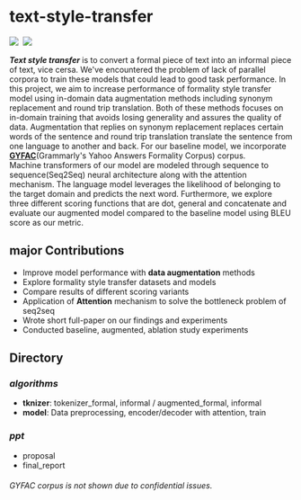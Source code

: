 # text-style-transfer
<p align="left">
  <img src="https://img.shields.io/badge/Python-3776AB?style=flat-square&logo=Python&logoColor=white"/></a>&nbsp
  <img src="https://img.shields.io/badge/GoogleColab-F9AB00?style=flat-square&logo=GoogleColab&logoColor=white"/></a>&nbsp 
</p>
<b><i>Text style transfer</i></b> is to convert a formal piece of text into an informal piece of text, vice cersa. We've encountered the problem of lack of parallel corpora to train these models that could lead to good task performance. In this project, we aim to increase performance of formality style transfer model using in-domain data augmentation methods including synonym replacement and round trip translation. Both of these methods focuses on in-domain training that avoids losing generality and assures the quality of data. Augmentation that replies on synonym replacement replaces certain words of the sentence and round trip translation translate the sentence from one language to another and back. For our baseline model, we incorporate <a href=https://github.com/raosudha89/GYAFC-corpus><b>GYFAC</b></a>(Grammarly's Yahoo Answers Formality Corpus) corpus.<br>
Machine transformers of our model are modeled through sequence to sequence(Seq2Seq) neural architecture along with the attention mechanism. The language model leverages the likelihood of belonging to the target domain and predicts the next word. Furthermore, we explore three different scoring functions that are dot, general and concatenate and evaluate our augmented model compared to the baseline model using BLEU score as our metric.


<h2> major Contributions </h2>

- Improve model performance with **data augmentation** methods
- Explore formality style transfer datasets and models
- Compare results of different scoring variants
- Application of **Attention** mechanism to solve the bottleneck problem of seq2seq
- Wrote short full-paper on our findings and experiments
- Conducted baseline, augmented, ablation study experiments

<h2> Directory </h2>

### _algorithms_
- **tknizer**: tokenizer_formal, informal / augmented_formal, informal
- **model**: Data preprocessing, encoder/decoder with attention, train

### _ppt_
- proposal
- final_report

###### <i>GYFAC corpus is not shown due to confidential issues.</i>
